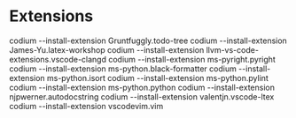# Extensions

codium --install-extension Gruntfuggly.todo-tree
codium --install-extension James-Yu.latex-workshop
codium --install-extension llvm-vs-code-extensions.vscode-clangd
codium --install-extension ms-pyright.pyright
codium --install-extension ms-python.black-formatter
codium --install-extension ms-python.isort
codium --install-extension ms-python.pylint
codium --install-extension ms-python.python
codium --install-extension njpwerner.autodocstring
codium --install-extension valentjn.vscode-ltex
codium --install-extension vscodevim.vim